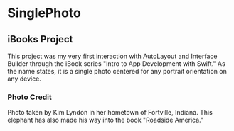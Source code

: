 # SinglePhoto
## iBooks Project
This project was my very first interaction with AutoLayout and Interface Builder through the iBook series "Intro to App Development with Swift." As the name states, it is a single photo centered for any portrait orientation on any device.

### Photo Credit
Photo taken by Kim Lyndon in her hometown of Fortville, Indiana. This elephant has also made his way into the book "Roadside America."

